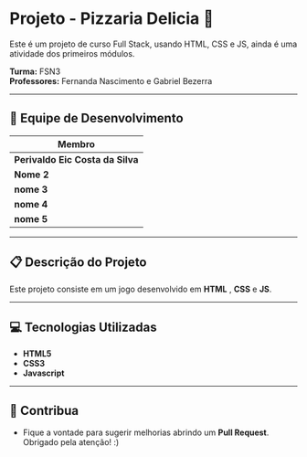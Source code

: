 # Projeto - Pizzaria Delicia 🚀

Este é um projeto de curso Full Stack, usando HTML, CSS e JS, ainda é uma atividade dos primeiros módulos.

**Turma:** FSN3  
**Professores:** Fernanda Nascimento e Gabriel Bezerra  

---

## 👥 **Equipe de Desenvolvimento**

| **Membro**                           |
|--------------------------------------|
| **Perivaldo Eic Costa da Silva**     | 
| **Nome 2**                           | 
| **nome 3**                           | 
| **nome 4**                           | 
| **nome 5**                           | 

---

## 📋 **Descrição do Projeto**
Este projeto consiste em um jogo desenvolvido em **HTML** , **CSS** e **JS**.

---

## 💻 **Tecnologias Utilizadas**
- **HTML5**  
- **CSS3**  
- **Javascript**

---

## 🤝 **Contribua**
- Fique a vontade para sugerir melhorias abrindo um **Pull Request**. Obrigado pela atenção! :)
